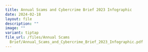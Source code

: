 ```yaml
---
title: Annual Scams and Cybercrime Brief 2023 Infographic
date: 2024-02-18
layout: file
description: ""
image: ""
variant: tiptap
file_url: /files/Annual Scams
  Brief/Annual_Scams_and_Cybercrime_Brief_2023_Infographic.pdf
---
```


